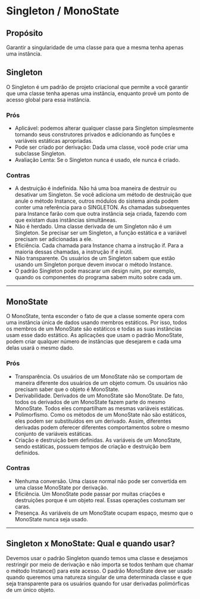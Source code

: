# **Singleton / MonoState**

## Propósito
Garantir a singularidade de uma classe para que a mesma tenha apenas uma instância.


## Singleton
O Singleton é um padrão de projeto criacional que permite a você garantir que uma classe tenha apenas uma instância, enquanto provê um ponto de acesso global para essa instância.

### Prós 
- Aplicável: podemos alterar qualquer classe para Singleton simplesmente tornando seus construtores privados e adicionando as funções e variáveis estáticas apropriadas.
- Pode ser criado por derivação: Dada uma classe, você pode criar uma subclasse Singleton.
- Avaliação Lenta: Se o Singleton nunca é usado, ele nunca é criado.

### Contras
- A destruição é indefinida. Não há uma boa maneira de destruir ou desativar um Singleton. Se você adiciona um método de destruição que anule o método Instance,
outros módulos do sistema ainda podem conter uma referência para o SINGLETON. As chamadas subsequentes para Instance farão com que outra instância seja criada, fazendo com que existam duas instâncias simultâneas.
- Não é herdado. Uma classe derivada de um Singleton não é um Singleton. Se precisar ser um Singleton, a função estática e a variável precisam ser adicionadas a ele.
- Eficiência. Cada chamada para Instance chama a instrução if. Para a maioria dessas chamadas, a instrução if é inútil.
- Não transparente. Os usuários de um Singleton sabem que estão usando um Singleton porque devem invocar o método Instance.
- O padrão Singleton pode mascarar um design ruim, por exemplo, quando os componentes do programa sabem muito sobre cada um.

---

## MonoState
O MonoState, tenta esconder o fato de que a classe somente opera com uma instância única de dados usando membros estáticos. Por isso, todos os membros de um MonoState são estáticos e todas as suas instâncias usam esse dado estático. As aplicações que usam o padrão MonoState, podem criar qualquer número de instâncias que desejarem e cada uma delas usará o mesmo dado.

### Prós 
- Transparência. Os usuários de um MonoState não se comportam de maneira diferente dos usuários de um objeto comum. Os usuários não precisam saber que o objeto é MonoState.
- Derivabilidade. Derivados de um MonoState são MonoState. De fato, todos os derivados de um MonoState fazem parte do mesmo MonoState. Todos eles compartilham as mesmas variáveis estáticas.
- Polimorfismo. Como os métodos de um MonoState não são estáticos, eles podem ser substituídos em um derivado. Assim, diferentes derivadas podem oferecer diferentes comportamentos sobre o mesmo conjunto de variáveis estáticas.
- Criação e destruição bem definidas. As variáveis de um MonoState, sendo estáticas, possuem tempos de criação e destruição bem definidos.

### Contras
- Nenhuma conversão. Uma classe normal não pode ser convertida em uma classe MonoState por derivação.
- Eficiência. Um MonoState pode passar por muitas criações e destruições porque é um objeto real. Essas operações costumam ser caras.
- Presença. As variáveis de um MonoState ocupam espaço, mesmo que o MonoState nunca seja usado.

---

## Singleton x MonoState: Qual e quando usar?
Devemos usar o padrão Singleton quando temos uma classe e desejamos restringir por meio de derivação e não importa se todos tenham que chamar o método Instance() para este acesso. O padrão MonoState deve ser usado quando queremos uma natureza singular de uma determinada classe e que seja transparente para os usuários quando for usar derivadas polimórficas de um único objeto.